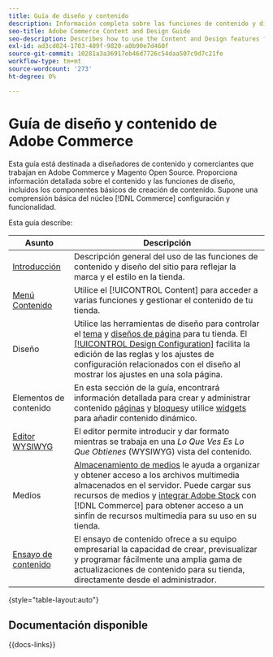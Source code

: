 ```yaml
---
title: Guía de diseño y contenido
description: Información completa sobre las funciones de contenido y diseño para administradores de Adobe Commerce y Magento Open Source, así como para especialistas en marketing de comercio electrónico.
seo-title: Adobe Commerce Content and Design Guide
seo-description: Describes how to use the Content and Design features for Adobe Commerce and Magento Open Source.
exl-id: ad3cd024-1703-409f-9820-a0b90e7d460f
source-git-commit: 10281a3a36917eb46d7726c54daa507c9d7c21fe
workflow-type: tm+mt
source-wordcount: '273'
ht-degree: 0%

---
```


# Guía de diseño y contenido de Adobe Commerce

Esta guía está destinada a diseñadores de contenido y comerciantes que trabajan en Adobe Commerce y Magento Open Source. Proporciona información detallada sobre el contenido y las funciones de diseño, incluidos los componentes básicos de creación de contenido. Supone una comprensión básica del núcleo [!DNL Commerce] configuración y funcionalidad.

Esta guía describe:

| Asunto | Descripción |
| ------- | ----------- |
| [Introducción](introduction.md) | Descripción general del uso de las funciones de contenido y diseño del sitio para reflejar la marca y el estilo en la tienda. |
| [Menú Contenido](content-menu.md) | Utilice el [!UICONTROL Content] para acceder a varias funciones y gestionar el contenido de tu tienda. |
| Diseño | Utilice las herramientas de diseño para controlar el [tema](themes.md) y [diseños de página](page-layout.md) para tu tienda. El [[!UICONTROL Design Configuration]](configuration.md) facilita la edición de las reglas y los ajustes de configuración relacionados con el diseño al mostrar los ajustes en una sola página. |
| Elementos de contenido | En esta sección de la guía, encontrará información detallada para crear y administrar contenido [páginas](pages.md) y [bloques](blocks.md)y utilice [widgets](widgets.md) para añadir contenido dinámico. |
| [Editor WYSIWYG](editor.md) | El editor permite introducir y dar formato mientras se trabaja en una _Lo Que Ves Es Lo Que Obtienes_ (WYSIWYG) vista del contenido. |
| Medios | [Almacenamiento de medios](media-storage.md) le ayuda a organizar y obtener acceso a los archivos multimedia almacenados en el servidor. Puede cargar sus recursos de medios y [integrar Adobe Stock](adobe-stock.md) con [!DNL Commerce] para obtener acceso a un sinfín de recursos multimedia para su uso en su tienda. |
| [Ensayo de contenido](content-staging.md) | El ensayo de contenido ofrece a su equipo empresarial la capacidad de crear, previsualizar y programar fácilmente una amplia gama de actualizaciones de contenido para su tienda, directamente desde el administrador. |

{style="table-layout:auto"}

## Documentación disponible

{{docs-links}}
